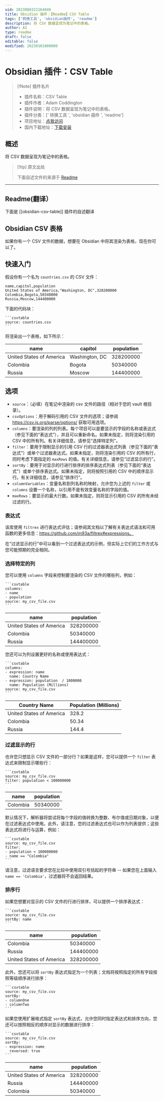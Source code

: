 ```yaml
---
uid: 2023080322164846
title: Obsidian 插件：【Readme】CSV Table
tags: ['转换工具', 'obsidian插件', 'readme']
description: 将 CSV 数据呈现为笔记中的表格。
author: AI
type: readme
draft: false
editable: false
modified: 20230101000000
---
```


# Obsidian 插件：CSV Table

> [!Note] 插件名片
> - 插件名称：CSV Table
> - 插件作者：Adam Coddington
> - 插件说明：将 CSV 数据呈现为笔记中的表格。
> - 插件分类：[' 转换工具 ', 'obsidian 插件 ', 'readme']
> - 项目地址：[点我访问](https://github.com/coddingtonbear/obsidian-csv-table)
> - 国内下载地址：[下载安装](https://pkmer.cn/products/plugin/pluginMarket/?obsidian-csv-table)

## 概述

将 CSV 数据呈现为笔记中的表格。

> [!tip] 原文出处
>
>下面自述文件的来源于 [Readme](https://ghproxy.net/https://raw.githubusercontent.com/coddingtonbear/obsidian-csv-table/master/README.md)
>

---

## Readme(翻译）

下面是 [[obsidian-csv-table]] 插件的自述翻译

## Obsidian CSV 表格

如果你有一个 CSV 文件的数据，想要在 Obsidian 中将其渲染为表格，现在你可以了。

## 快速入门

假设你有一个名为 `countries.csv` 的 CSV 文件：

```plaintext
name,capitol,population
United States of America,"Washington, DC",328200000
Colombia,Bogota,50340000
Russia,Moscow,144400000
```

下面的代码块：

~~~
```csvtable
source: countries.csv
```
~~~

将渲染出一个表格，如下所示：

<table>
    <thead>
        <tr>
            <th>name</th>
            <th>capitol</th>
            <th>population</th>
        </tr>
    </thead>
    <tbody>
        <tr>
            <td>United States of America</td>
            <td>Washington, DC</td>
            <td>328200000</td>
        </tr>
        <tr>
            <td>Colombia</td>
            <td>Bogota</td>
            <td>50340000</td>
        </tr>
        <tr>
            <td>Russia</td>
            <td>Moscow</td>
            <td>144400000</td>
        </tr>
    </tbody>
</table>

## 选项

- `source`：（必填）在笔记中渲染的 csv 文件的路径（相对于您的 vault 根目录）。
- `csvOptions`：用于解码引用的 CSV 文件的选项；请参阅 <https://csv.js.org/parse/options/> 获取可用选项。
- `columns`：要渲染的列的列表。每个项目可以是要显示的字段的名称或表达式（参见下面的“表达式”），并且可以重新命名。如果未指定，则将渲染引用的 CSV 中的所有列。有关详细信息，请参见“选择特定列”。
- `filter`：要用于限制显示的引用 CSV 行的过滤器表达式列表（参见下面的“表达式”）或单个过滤器表达式。如果未指定，则将渲染引用的 CSV 的所有行，同时考虑下面指定的 `maxRows` 的值。有关详细信息，请参见“过滤显示的行”。
- `sortBy`：要用于对显示的行进行排序的排序表达式列表（参见下面的“表达式”）或单个排序表达式。如果未指定，则将按照引用的 CSV 中的顺序显示行。有关详细信息，请参见“排序行”。
- `columnVariables`：变量名称到列名称的映射，允许您为上述的 `filter` 或 `columns` 设置一个名称，以引用不是有效变量名称的字段的值。
- `maxRows`：要显示的最大行数。如果未指定，则将显示引用的 CSV 的所有未经过滤的行。

### 表达式

该库使用 `filtrex` 进行表达式评估；请参阅其文档以了解有关表达式语法和可用函数的更多信息：<https://github.com/m93a/filtrex#expressions。>

在“过滤显示的行”中可以看到一个过滤表达式的示例，但实际上它们的工作方式与您可能预期的完全相同。

### 选择特定的列

您可以使用 `columns` 字段来控制要渲染的 CSV 文件的哪些列，例如：

~~~
```csvtable
columns:
- name
- population
source: my_csv_file.csv
```
~~~

<table>
    <thead>
        <tr>
            <th>name</th>
            <th>population</th>
        </tr>
    </thead>
    <tbody>
        <tr>
            <td>United States of America</td>
            <td>328200000</td>
        </tr>
        <tr>
            <td>Colombia</td>
            <td>50340000</td>
        </tr>
        <tr>
            <td>Russia</td>
            <td>144400000</td>
        </tr>
    </tbody>
</table>

您还可以为列设置更好的名称或使用表达式：

~~~
```csvtable
columns:
- expression: name
  name: Country Name
- expression: population  / 1000000
  name: Population (Millions)
source: my_csv_file.csv
```
~~~

<table>
    <thead>
        <tr>
            <th>Country Name</th>
            <th>Population (Millions)</th>
        </tr>
    </thead>
    <tbody>
        <tr>
            <td>United States of America</td>
            <td>328.2</td>
        </tr>
        <tr>
            <td>Colombia</td>
            <td>50.34</td>
        </tr>
        <tr>
            <td>Russia</td>
            <td>144.4</td>
        </tr>
    </tbody>
</table>

### 过滤显示的行

也许您只想显示 CSV 文件的一部分行？如果是这样，您可以提供一个 `filter` 表达式来限制显示哪些行：

~~~
```csvtable
source: my_csv_file.csv
filter: population < 100000000
```
~~~

<table>
    <thead>
        <tr>
            <th>name</th>
            <th>population</th>
        </tr>
    </thead>
    <tbody>
        <tr>
            <td>Colombia</td>
            <td>50340000</td>
        </tr>
    </tbody>
</table>

默认情况下，解析器将尝试将每个字段的值转换为整数、布尔值或日期对象，以便在过滤表达式中使用。此外，请注意，您的过滤表达式也可以作为列表提供；这些表达式将进行与运算，例如：

~~~
```csvtable
source: my_csv_file.csv
filter:
- population < 100000000
- name == "Colombia"
```
~~~

请注意，过滤语言要求您在比较中使用双引号括起的字符串 -- 如果您在上面输入 `name == 'Colombia'`，过滤器将不会返回结果。

### 排序行

如果您想要对显示的 CSV 文件的行进行排序，可以提供一个排序表达式：

~~~
```csvtable
source: my_csv_file.csv
sortBy: name
```
~~~

<table>
    <thead>
        <tr>
            <th>name</th>
            <th>population</th>
        </tr>
    </thead>
    <tbody>
        <tr>
            <td>Colombia</td>
            <td>50340000</td>
        </tr>
        <tr>
            <td>Russia</td>
            <td>144400000</td>
        </tr>
        <tr>
            <td>United States of America</td>
            <td>328200000</td>
        </tr>
    </tbody>
</table>

此外，您还可以将 `sortBy` 表达式指定为一个列表；文档将按照指定的所有字段按照等级顺序进行排序：

~~~
```csvtable
source: my_csv_file.csv
sortBy:
- columnOne
- columnTwo
```
~~~

如果您使用扩展格式指定 `sortBy` 表达式，允许您同时指定表达式和排序方向，您还可以按照相反的顺序对显示的数据进行排序：

~~~
```csvtable
source: my_csv_file.csv
sortBy:
- expression: name
  reversed: true
```
~~~

<table>
    <thead>
        <tr>
            <th>name</th>
            <th>population</th>
        </tr>
    </thead>
    <tbody>
        <tr>
            <td>United States of America</td>
            <td>328200000</td>
        </tr>
        <tr>
            <td>Russia</td>
            <td>144400000</td>
        </tr>
        <tr>
            <td>Colombia</td>
            <td>50340000</td>
        </tr>
    </tbody>
</table>




